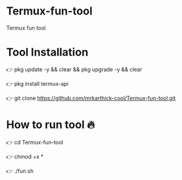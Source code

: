 # Termux-fun-tool
Termux fun tool 

# Tool Installation 

👉 pkg update -y && clear && pkg upgrade -y && clear 

👉 pkg install termux-api 

👉 git clone https://github.com/mrkarthick-cool/Termux-fun-tool.git


# How to run tool 🔥


👉 cd Termux-fun-tool

👉 chmod +x *

👉 ./fun.sh



